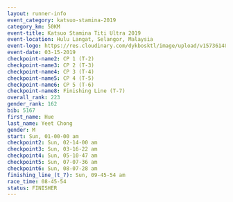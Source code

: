 ```yaml
---
layout: runner-info 
event_category: katsuo-stamina-2019 
category_km: 50KM 
event-title: Katsuo Stamina Titi Ultra 2019 
event-location: Hulu Langat, Selangor, Malaysia 
event-logo: https://res.cloudinary.com/dykbosktl/image/upload/v1573614825/Logo/Logo_p7ft6n.png
event-date: 03-15-2019 
checkpoint-name2: CP 1 (T-2) 
checkpoint-name3: CP 2 (T-3) 
checkpoint-name4: CP 3 (T-4) 
checkpoint-name5: CP 4 (T-5) 
checkpoint-name6: CP 5 (T-6) 
checkpoint-name8: Finishing Line (T-7) 
overall_rank: 223
gender_rank: 162
bib: 5167
first_name: Hue
last_name: Yeet Chong
gender: M
start: Sun, 01-00-00 am
checkpoint2: Sun, 02-14-00 am
checkpoint3: Sun, 03-16-22 am
checkpoint4: Sun, 05-10-47 am
checkpoint5: Sun, 07-07-36 am
checkpoint6: Sun, 08-07-28 am
finishing_line_(t_7): Sun, 09-45-54 am
race_time: 08-45-54
status: FINISHER
---
```

